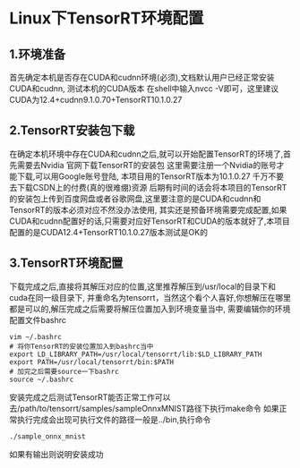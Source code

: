 # Linux下TensorRT环境配置

## 1.环境准备

首先确定本机是否存在CUDA和cudnn环境(必须),文档默认用户已经正常安装CUDA和cudnn,
测试本机的CUDA版本 在shell中输入nvcc -V即可，这里建议CUDA为12.4+cudnn9.1.0.70+TensorRT10.1.0.27

## 2.TensorRT安装包下载

在确定本机环境中存在CUDA和cudnn之后,就可以开始配置TensorRT的环境了,首先需要去Nvidia
官网下载TensorRT的安装包 这里需要注册一个Nvidia的账号才能下载,可以用Google账号登陆,
本项目用的TensorRT版本为10.1.0.27
千万不要去下载CSDN上的付费(真的很难绷)资源 后期有时间的话会将本项目的TensorRT的安装包上传到百度网盘或者谷歌网盘,这里要注意的是CUDA和cudnn和TensorRT的版本必须对应不然没办法使用,
其实还是预备环境需要完成配置,如果CUDA和cudnn配置好的话,只需要对应好TensorRT和CUDA的版本就好了,本项目配置的是CUDA12.4+TensorRT10.1.0.27版本测试是OK的

## 3.TensorRT环境配置
下载完成之后,直接将其解压对应的位置,这里推荐解压到/usr/local的目录下和cuda在同一级目录下, 并重命名为tensorrt，当然这个看个人喜好,你想解压在哪里都是可以的,解压完成之后需要将解压位置加入到环境变量当中,
需要编辑你的环境配置文件bashrc
```shell
vim ~/.bashrc
# 将你TensorRT的安装位置加入到bashrc当中
export LD_LIBRARY_PATH=/usr/local/tensorrt/lib:$LD_LIBRARY_PATH
export PATH=/usr/local/tensorrt/bin:$PATH
# 加完之后需要source一下bashrc
source ~/.bashrc
```
安装完成之后测试TensorRT能否正常工作可以去/path/to/tensorrt/samples/sampleOnnxMNIST路径下执行make命令 如果正常执行完成会出现可执行文件的路径一般是../bin,执行命令
```shell
./sample_onnx_mnist
```
如果有输出则说明安装成功  
